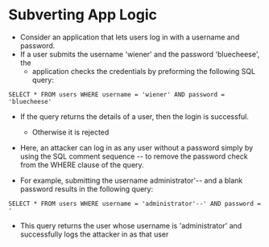 # Subverting App Logic

- Consider an application that lets users log in with a username and password.
- If a user submits the username 'wiener' and the password 'bluecheese', the
  - application checks the credentials by preforming the following SQL query:

`SELECT * FROM users WHERE username = 'wiener' AND password = 'bluecheese'`

- If the query returns the details of a user, then the login is successful.
  - Otherwise it is rejected

- Here, an attacker can log in as any user without a password simply by using the SQL comment sequence -- to remove the password check from the WHERE clause of the query.
- For example, submitting the username administrator'-- and a blank password results in the following query:

`SELECT * FROM users WHERE username = 'administrator'--' AND password = '`

- This query returns the user whose username is 'administrator' and successfully logs the attacker in as that user
